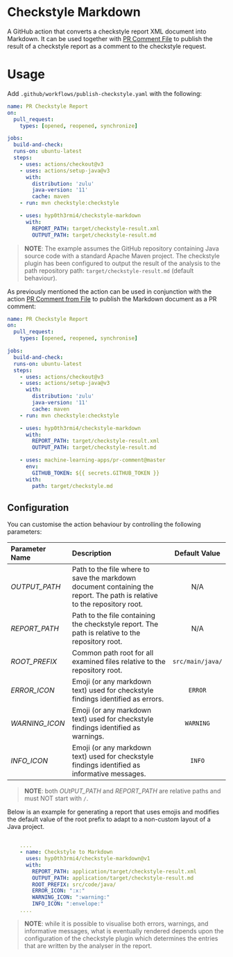 # Checkstyle Markdown

A GitHub action that converts a checkstyle report XML document into Markdown. It can be used together with [PR Comment File](https://github.com/marketplace/actions/pr-comment-from-file) to publish the result of a checkstyle report as a comment to the checkstyle request.

# Usage

Add `.github/workflows/publish-checkstyle.yaml` with the following:

```yaml
name: PR Checkstyle Report
on:
  pull_request: 
    types: [opened, reopened, synchronize]

jobs:
  build-and-check:
  runs-on: ubuntu-latest 
  steps:
    - uses: actions/checkout@v3
    - uses: actions/setup-java@v3
      with:
        distribution: 'zulu' 
        java-version: '11'
        cache: maven
    - run: mvn checkstyle:checkstyle

    - uses: hyp0th3rmi4/checkstyle-markdown
      with: 
        REPORT_PATH: target/checkstyle-result.xml
        OUTPUT_PATH: target/checkstyle-result.md
```
> **NOTE**: The example assumes the GitHub repository containing Java source code with a standard Apache Maven project. The checkstyle plugin has been configured to output the result of the analysis to the path repository path: `target/checkstyle-result.md` (default behaviour).

As previously mentioned the action can be used in conjunction with the action [PR Comment from File](https://github.com/marketplace/actions/pr-comment-from-file) to publish the Markdown document as a PR comment:

```yaml
name: PR Checkstyle Report
on:
  pull_request: 
    types: [opened, reopened, synchronise]

jobs:
  build-and-check:
  runs-on: ubuntu-latest 
  steps:
    - uses: actions/checkout@v3
    - uses: actions/setup-java@v3
      with:
        distribution: 'zulu' 
        java-version: '11'
        cache: maven
    - run: mvn checkstyle:checkstyle

    - uses: hyp0th3rmi4/checkstyle-markdown
      with: 
        REPORT_PATH: target/checkstyle-result.xml
        OUTPUT_PATH: target/checkstyle-result.md

    - uses: machine-learning-apps/pr-comment@master
      env:
        GITHUB_TOKEN: ${{ secrets.GITHUB_TOKEN }}
      with:
        path: target/checkstyle.md
```

## Configuration

You can customise the action behaviour by controlling the following parameters:

| Parameter Name | Description | Default Value |
|:---------------|:------------|:-------------:|
| *OUTPUT_PATH*  | Path to the file where to save the markdown document containing the report. The path is relative to the repository root. | N/A |
| *REPORT_PATH*  | Path to the file containing the checkstyle report. The path is relative to the repository root. | N/A |
| *ROOT_PREFIX*  | Common path root for all examined files relative to the repository root. | `src/main/java/` |
| *ERROR_ICON*   | Emoji (or any markdown text) used for checkstyle findings identified as errors. | `ERROR` |
| *WARNING_ICON* | Emoji (or any markdown text) used for checkstyle findings identified as warnings. | `WARNING` |
| *INFO_ICON*    | Emoji (or any markdown text) used for checkstyle findings identified as informative messages. | `INFO` |

> **NOTE**: both *OUtPUT_PATH* and *REPORT_PATH* are relative paths and must NOT start with `/`.

Below is an example for generating a report that uses emojis and modifies the default value of the root prefix to adapt to a non-custom layout of a Java project.

```yaml

    ....
    - name: Checkstyle to Markdown
      uses: hyp0th3rmi4/checkstyle-markdown@v1
      with:
        REPORT_PATH: application/target/checkstyle-result.xml
        OUTPUT_PATH: application/target/checkstyle-result.md
        ROOT_PREFIX: src/code/java/
        ERROR_ICON: ":x:"
        WARNING_ICON: ":warning:"
        INFO_ICON: ":envelope:"
    ....
```

> **NOTE**: while it is possible to visualise both errors, warnings, and informative messages, what is eventually rendered depends upon the configuration of the checkstyle plugin which determines the entries that are written by the analyser in the report.

